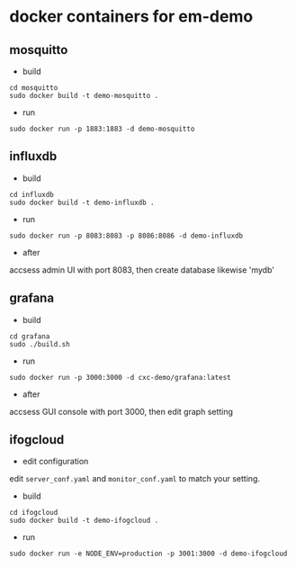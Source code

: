 # docker containers for em-demo

## mosquitto

* build

```
cd mosquitto
sudo docker build -t demo-mosquitto .
```

* run

```
sudo docker run -p 1883:1883 -d demo-mosquitto
```

## influxdb

* build

```
cd influxdb
sudo docker build -t demo-influxdb .
```

* run

```
sudo docker run -p 8083:8083 -p 8086:8086 -d demo-influxdb
```

* after

accsess admin UI with port 8083, then create database likewise 'mydb'

## grafana

* build

```
cd grafana
sudo ./build.sh
```

* run

```
sudo docker run -p 3000:3000 -d cxc-demo/grafana:latest
```

* after

accsess GUI console with port 3000, then edit graph setting


## ifogcloud

* edit configuration

edit ``server_conf.yaml`` and ``monitor_conf.yaml`` to match your setting.

* build

```
cd ifogcloud
sudo docker build -t demo-ifogcloud .
```

* run

```
sudo docker run -e NODE_ENV=production -p 3001:3000 -d demo-ifogcloud
```
